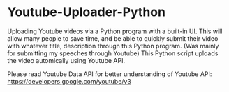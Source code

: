 # Youtube-Uploader-Python
Uploading Youtube videos via a Python program with a built-in UI. This will allow many people to save time, and be able to quickly submit their video with whatever 
title, description through this Python program. (Was mainly for submitting my speeches through Youtube) This Python script uploads the video automically using Youtube API.

Please read Youtube Data API for better understanding of Youtube API: https://developers.google.com/youtube/v3
